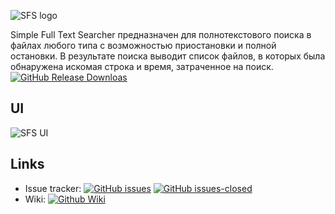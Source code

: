 ![SFS logo](https://raw.githubusercontent.com/unchase/SimpleFullTextSearcher/master/images/sfs_logo.png) 

Simple Full Text Searcher предназначен для полнотекстового поиска в файлах любого типа с возможностью приостановки и полной остановки. В результате поиска выводит список файлов, в которых была обнаружена искомая строка и время, затраченное на поиск. [![GitHub Release Downloas](https://img.shields.io/github/downloads/unchase/SimpleFullTextSearcher/total.svg?maxAge=86400&&style=flat-square)](https://github.com/unchase/SimpleFullTextSearcher/releases/latest)

## UI

![SFS UI](https://raw.githubusercontent.com/unchase/SimpleFullTextSearcher/master/images/sfs.gif) 

## Links
* Issue tracker: [![GitHub issues](https://img.shields.io/github/issues/unchase/simplefulltextsearcher/shields.svg?style=flat-square)](https://github.com/unchase/simplefulltextsearcher/issues) [![GitHub issues-closed](https://img.shields.io/github/issues-closed/unchase/simplefulltextsearcher.svg?style=flat-square)](https://GitHub.com/unchase/simplefulltextsearcher/issues?q=is%3Aissue+is%3Aclosed)
* Wiki: <a href="https://github.com/unchase/simplefulltextsearcher/wiki" rel="nofollow" target="_blank"><img src="https://img.shields.io/badge/Wiki-go-blue.svg?style=flat-square" alt="Github Wiki"></a>
